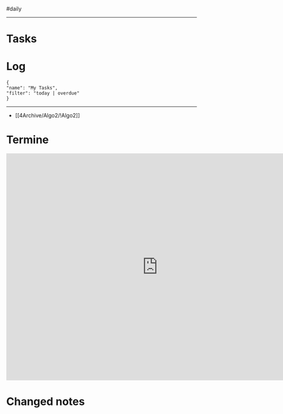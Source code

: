 #daily

---
# Tasks

# Log 

```todoist
{
"name": "My Tasks",
"filter": "today | overdue"
}
```

---

- [[4Archive/Algo2/!Algo2]]

# Termine
<iframe src="https://pim.etesync.com/pim/events" style="border: 0" width="800" height="600" frameborder="0" scrolling="no"></iframe>

# Changed notes
